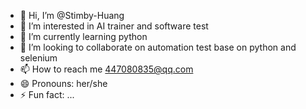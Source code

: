 - 👋 Hi, I’m @Stimby-Huang
- 👀 I’m interested in AI trainer and software test
- 🌱 I’m currently learning python
- 💞️ I’m looking to collaborate on automation test base on python and selenium
- 📫 How to reach me 447080835@qq.com
- 😄 Pronouns: her/she
- ⚡ Fun fact: ...

<!---
Stimby-Huang/Stimby-Huang is a ✨ special ✨ repository because its `README.md` (this file) appears on your GitHub profile.
You can click the Preview link to take a look at your changes.
--->
